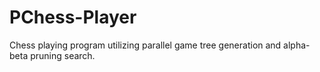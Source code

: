 # PChess-Player
Chess playing program utilizing parallel game tree generation and alpha-beta pruning search.
